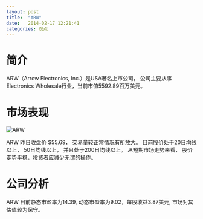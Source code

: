 ```yaml
---
layout: post
title:  "ARW"
date:   2014-02-17 12:21:41
categories: 观点
---
```


# 简介
ARW（Arrow Electronics, Inc.）是USA著名上市公司，
公司主要从事Electronics Wholesale行业，当前市值5592.89百万美元。

# 市场表现

![ARW](http://finviz.com/chart.ashx?t=ARW&ty=c&ta=1&p=d&s=l)

ARW 昨日收盘价 $55.69，
交易量较正常情况有所放大。
目前股价处于20日均线以上，
50日均线以上，
并且处于200日均线以上。
从短期市场走势来看，
股价走势平稳，投资者应减少无谓的操作。

# 公司分析
ARW 目前静态市盈率为14.39, 动态市盈率为9.02，每股收益3.87美元,
市场对其估值较为保守。
